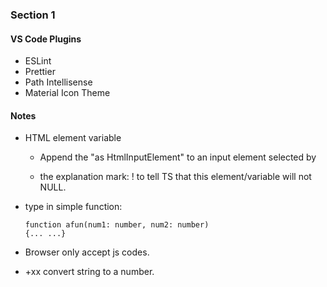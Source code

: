 ### Section 1

#### VS Code Plugins
- ESLint
- Prettier
- Path Intellisense
- Material Icon Theme
  
#### Notes
- HTML element variable

    - Append the "as HtmlInputElement" to an input element selected by 

    - the explanation mark: ! to tell TS that this element/variable will not NULL.

- type in simple function:
    ```
    function afun(num1: number, num2: number) 
    {... ...} 
    ```

- Browser only accept js codes.

- +xx convert string to a number.